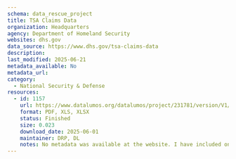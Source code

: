 ```yaml
---
schema: data_rescue_project 
title: TSA Claims Data
organization: Headquarters
agency: Department of Homeland Security
websites: dhs.gov
data_source: https://www.dhs.gov/tsa-claims-data
description: 
last_modified: 2025-06-21
metadata_available: No
metadata_url: 
category:
  - National Security & Defense 
resources:
  - id: 1157
    url: https://www.datalumos.org/datalumos/project/231781/version/V1/view
    format: PDF, XLS, XLSX
    status: Finished
    size: 0.023
    download_date: 2025-06-01
    maintainer: DRP, DL
    notes: No metadata was available at the website. I have included one related publication, along with information about the claims process from which this dataset arises
---
```

